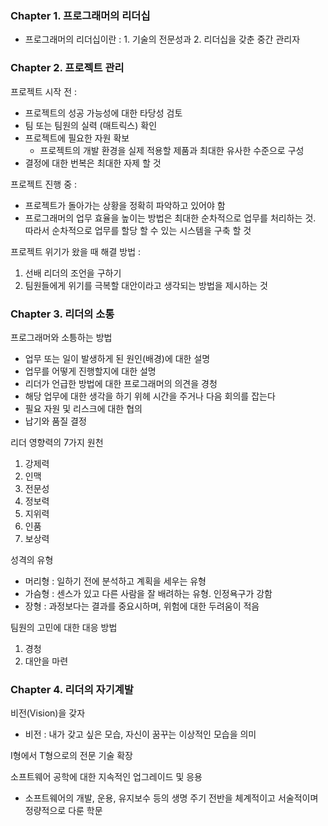 ### Chapter 1. 프로그래머의 리더십

- 프로그래머의 리더십이란 : 1. 기술의 전문성과 2. 리더십을 갖춘 중간 관리자

### Chapter 2. 프로젝트 관리

프로젝트 시작 전 :
- 프로젝트의 성공 가능성에 대한 타당성 검토
- 팀 또는 팀원의 실력 (매트릭스) 확인
- 프로젝트에 필요한 자원 확보
  - 프로젝트의 개발 환경을 실제 적용할 제품과 최대한 유사한 수준으로 구성
- 결정에 대한 번복은 최대한 자제 할 것

프로젝트 진행 중 :
- 프로젝트가 돌아가는 상황을 정확히 파악하고 있어야 함
- 프로그래머의 업무 효율을 높이는 방법은 최대한 순차적으로 업무를 처리하는 것. 따라서 순차적으로 업무를 할당 할 수 있는 시스템을 구축 할 것

프로젝트 위기가 왔을 때 해결 방법 :
1. 선배 리더의 조언을 구하기
2. 팀원들에게 위기를 극복할 대안이라고 생각되는 방법을 제시하는 것
 
### Chapter 3. 리더의 소통

프로그래머와 소틍하는 방법
- 업무 또는 일이 발생하게 된 원인(배경)에 대한 설명
- 업무를 어떻게 진행할지에 대한 설명
- 리더가 언급한 방법에 대한 프로그래머의 의견을 경청
- 해당 업무에 대한 생각을 하기 위헤 시간을 주거나 다음 회의를 잡는다
- 필요 자원 및 리스크에 대한 협의
- 납기와 품질 결정

리더 영향력의 7가지 원천
1. 강제력
2. 인맥
3. 전문성
4. 정보력
5. 지위력
6. 인품
7. 보상력

성격의 유형
- 머리형 : 일하기 전에 분석하고 계획을 세우는 유형
- 가슴형 : 센스가 있고 다른 사람을 잘 배려하는 유형. 인정욕구가 강함
- 장형 : 과정보다는 결과를 중요시하며, 위험에 대한 두려움이 적음

팀원의 고민에 대한 대응 방법
1. 경청
2. 대안을 마련

### Chapter 4. 리더의 자기계발

비전(Vision)을 갖자
- 비전 : 내가 갖고 싶은 모습, 자신이 꿈꾸는 이상적인 모습을 의미

I형에서 T형으로의 전문 기술 확장

소프트웨어 공학에 대한 지속적인 업그레이드 및 응용
- 소프트웨어의 개발, 운용, 유지보수 등의 생명 주기 전반을 체계적이고 서술적이며 정량적으로 다룬 학문


